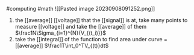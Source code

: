 #computing #math 
![[Pasted image 20230908091252.png]]
1. the [[average]] [[voltage]] that the [[signal]] is at, take many points to measure [[voltage]] and take the [[average]] of them $\frac1N\Sigma_{i=1}^{N}{V_{(t_i)}}$
2. take the [[integral]] of the function to find area under curve = [[average]] $\frac1T\int_0^TV_{(t)}dt$